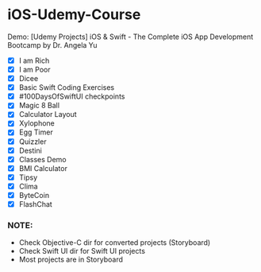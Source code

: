 # iOS-Udemy-Course
Demo: [Udemy Projects] iOS &amp; Swift - The Complete iOS App Development Bootcamp by Dr. Angela Yu

- [x] I am Rich
- [x] I am Poor
- [x] Dicee
- [x] Basic Swift Coding Exercises
- [x] #100DaysOfSwiftUI checkpoints
- [x] Magic 8 Ball
- [x] Calculator Layout
- [x] Xylophone
- [x] Egg Timer
- [x] Quizzler
- [x] Destini
- [x] Classes Demo
- [x] BMI Calculator 
- [x] Tipsy
- [x] Clima
- [x] ByteCoin
- [x] FlashChat

### NOTE:
- Check Objective-C dir for converted projects (Storyboard)
- Check Swift UI dir for Swift UI projects
- Most projects are in Storyboard